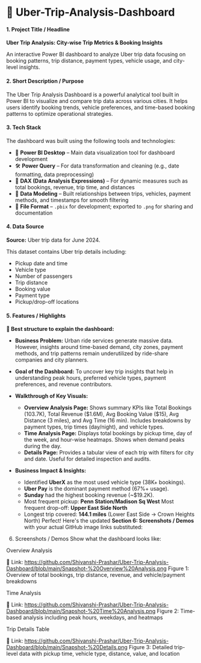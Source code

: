 # 🚖 Uber-Trip-Analysis-Dashboard


#### **1. Project Title / Headline**

**Uber Trip Analysis: City-wise Trip Metrics & Booking Insights**

An interactive Power BI dashboard to analyze Uber trip data focusing on booking patterns, trip distance, payment types, vehicle usage, and city-level insights.


#### **2. Short Description / Purpose**

The Uber Trip Analysis Dashboard is a powerful analytical tool built in Power BI to visualize and compare trip data across various cities. It helps users identify booking trends, vehicle preferences, and time-based booking patterns to optimize operational strategies.


#### **3. Tech Stack**

The dashboard was built using the following tools and technologies:

* 🧩 **Power BI Desktop** – Main data visualization tool for dashboard development
* 🛠️ **Power Query** – For data transformation and cleaning (e.g., date formatting, data preprocessing)
* 🧠 **DAX (Data Analysis Expressions)** – For dynamic measures such as total bookings, revenue, trip time, and distances
* 🔗 **Data Modeling** – Built relationships between trips, vehicles, payment methods, and timestamps for smooth filtering
* 💾 **File Format** – `.pbix` for development; exported to `.png` for sharing and documentation


#### **4. Data Source**

**Source:** Uber trip data for June 2024.

This dataset contains Uber trip details including:

* Pickup date and time
* Vehicle type
* Number of passengers
* Trip distance
* Booking value
* Payment type
* Pickup/drop-off locations


#### **5. Features / Highlights**

**📌 Best structure to explain the dashboard:**

* **Business Problem:**
  Urban ride services generate massive data. However, insights around time-based demand, city zones, payment methods, and trip patterns remain underutilized by ride-share companies and city planners.

* **Goal of the Dashboard:**
  To uncover key trip insights that help in understanding peak hours, preferred vehicle types, payment preferences, and revenue contributors.

* **Walkthrough of Key Visuals:**

  * **Overview Analysis Page:** Shows summary KPIs like Total Bookings (103.7K), Total Revenue (\$1.6M), Avg Booking Value (\$15), Avg Distance (3 miles), and Avg Time (16 min). Includes breakdowns by payment types, trip times (day/night), and vehicle types.
  * **Time Analysis Page:** Displays total bookings by pickup time, day of the week, and hour-wise heatmaps. Shows when demand peaks during the day.
  * **Details Page:** Provides a tabular view of each trip with filters for city and date. Useful for detailed inspection and audits.

* **Business Impact & Insights:**

  * Identified **UberX** as the most used vehicle type (38K+ bookings).
  * **Uber Pay** is the dominant payment method (67%+ usage).
  * **Sunday** had the highest booking revenue (\~\$19.2K).
  * Most frequent pickup: **Penn Station/Madison Sq West**
    Most frequent drop-off: **Upper East Side North**
  * Longest trip covered: **144.1 miles** (Lower East Side → Crown Heights North)
Perfect! Here's the updated **Section 6: Screenshots / Demos** with your actual GitHub image links substituted:


6. Screenshots / Demos
Show what the dashboard looks like:

Overview Analysis

🔗 Link: https://github.com/Shivanshi-Prashar/Uber-Trip-Analysis-Dashboard/blob/main/Snapshot-%20Overview%20Analysis.png
Figure 1: Overview of total bookings, trip distance, revenue, and vehicle/payment breakdowns

Time Analysis

🔗 Link: https://github.com/Shivanshi-Prashar/Uber-Trip-Analysis-Dashboard/blob/main/Snapshot-%20Time%20Analysis.png
Figure 2: Time-based analysis including peak hours, weekdays, and heatmaps

Trip Details Table

🔗 Link: https://github.com/Shivanshi-Prashar/Uber-Trip-Analysis-Dashboard/blob/main/Snapshot-%20Details.png
Figure 3: Detailed trip-level data with pickup time, vehicle type, distance, value, and location



